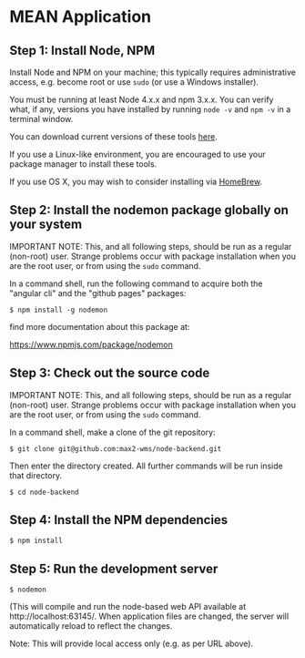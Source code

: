 # MEAN Application

## Step 1: Install Node, NPM

Install Node and NPM on your machine; this typically requires administrative access, 
e.g. become root or use `sudo` (or use a Windows installer).

You must be running at least Node 4.x.x and npm 3.x.x. You can verify 
what, if any, versions you have installed by running `node -v` and 
`npm -v` in a terminal window.

You can download current versions of these tools [here](https://nodejs.org/en/download/current/).

If you use a Linux-like environment, you are encouraged to use your
package manager to install these tools.

If you use OS X, you may wish to consider installing via [HomeBrew](http://brew.sh/).

## Step 2: Install the nodemon package globally on your system

IMPORTANT NOTE: This, and all following steps, should be run as a regular (non-root) user.
Strange problems occur with package installation when you are the root user, or from using
the `sudo` command.

In a command shell, run the following command to acquire both the "angular cli" and the "github pages" packages:

`$ npm install -g nodemon`

find more documentation about this package at:

https://www.npmjs.com/package/nodemon

## Step 3: Check out the source code

IMPORTANT NOTE: This, and all following steps, should be run as a regular (non-root) user.
Strange problems occur with package installation when you are the root user, or from using
the `sudo` command.

In a command shell, make a clone of the git repository:

`$ git clone git@github.com:max2-wms/node-backend.git`

Then enter the directory created. All further commands will be run inside that directory.

`$ cd node-backend`

## Step 4: Install the NPM dependencies

`$ npm install`

## Step 5: Run the development server

`$ nodemon`

(This will compile and run the node-based web API available at http://localhost:63145/. When application files are changed, 
the server will automatically reload to reflect the changes.

Note: This will provide local access only (e.g. as per URL above).

